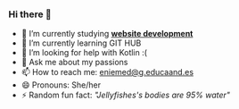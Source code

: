 ### Hi there 👋




- 🔭 I’m currently studying <strong><ins>website development</ins></strong>
- 🌱 I’m currently learning GIT HUB
- 🤔 I’m looking for help with Kotlin :(
- 💬 Ask me about my passions
- 📫 How to reach me: eniemed@g.educaand.es
- 😄 Pronouns: She/her
- ⚡ Random fun fact: <i>"Jellyfishes's bodies are 95% water"</i>

